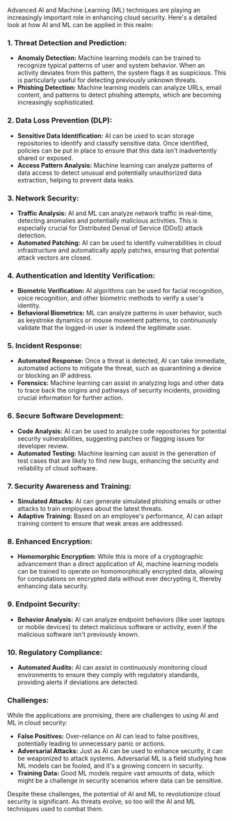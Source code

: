 Advanced AI and Machine Learning (ML) techniques are playing an increasingly important role in enhancing cloud security. Here's a detailed look at how AI and ML can be applied in this realm:

### 1. **Threat Detection and Prediction:**
- **Anomaly Detection:** Machine learning models can be trained to recognize typical patterns of user and system behavior. When an activity deviates from this pattern, the system flags it as suspicious. This is particularly useful for detecting previously unknown threats.
- **Phishing Detection:** Machine learning models can analyze URLs, email content, and patterns to detect phishing attempts, which are becoming increasingly sophisticated.
  
### 2. **Data Loss Prevention (DLP):**
- **Sensitive Data Identification:** AI can be used to scan storage repositories to identify and classify sensitive data. Once identified, policies can be put in place to ensure that this data isn't inadvertently shared or exposed.
- **Access Pattern Analysis:** Machine learning can analyze patterns of data access to detect unusual and potentially unauthorized data extraction, helping to prevent data leaks.

### 3. **Network Security:**
- **Traffic Analysis:** AI and ML can analyze network traffic in real-time, detecting anomalies and potentially malicious activities. This is especially crucial for Distributed Denial of Service (DDoS) attack detection.
- **Automated Patching:** AI can be used to identify vulnerabilities in cloud infrastructure and automatically apply patches, ensuring that potential attack vectors are closed.

### 4. **Authentication and Identity Verification:**
- **Biometric Verification:** AI algorithms can be used for facial recognition, voice recognition, and other biometric methods to verify a user's identity.
- **Behavioral Biometrics:** ML can analyze patterns in user behavior, such as keystroke dynamics or mouse movement patterns, to continuously validate that the logged-in user is indeed the legitimate user.

### 5. **Incident Response:**
- **Automated Response:** Once a threat is detected, AI can take immediate, automated actions to mitigate the threat, such as quarantining a device or blocking an IP address.
- **Forensics:** Machine learning can assist in analyzing logs and other data to trace back the origins and pathways of security incidents, providing crucial information for further action.

### 6. **Secure Software Development:**
- **Code Analysis:** AI can be used to analyze code repositories for potential security vulnerabilities, suggesting patches or flagging issues for developer review.
- **Automated Testing:** Machine learning can assist in the generation of test cases that are likely to find new bugs, enhancing the security and reliability of cloud software.

### 7. **Security Awareness and Training:**
- **Simulated Attacks:** AI can generate simulated phishing emails or other attacks to train employees about the latest threats.
- **Adaptive Training:** Based on an employee's performance, AI can adapt training content to ensure that weak areas are addressed.

### 8. **Enhanced Encryption:**
- **Homomorphic Encryption:** While this is more of a cryptographic advancement than a direct application of AI, machine learning models can be trained to operate on homomorphically encrypted data, allowing for computations on encrypted data without ever decrypting it, thereby enhancing data security.

### 9. **Endpoint Security:**
- **Behavior Analysis:** AI can analyze endpoint behaviors (like user laptops or mobile devices) to detect malicious software or activity, even if the malicious software isn't previously known.

### 10. **Regulatory Compliance:**
- **Automated Audits:** AI can assist in continuously monitoring cloud environments to ensure they comply with regulatory standards, providing alerts if deviations are detected.

### Challenges:
While the applications are promising, there are challenges to using AI and ML in cloud security:
- **False Positives:** Over-reliance on AI can lead to false positives, potentially leading to unnecessary panic or actions.
- **Adversarial Attacks:** Just as AI can be used to enhance security, it can be weaponized to attack systems. Adversarial ML is a field studying how ML models can be fooled, and it's a growing concern in security.
- **Training Data:** Good ML models require vast amounts of data, which might be a challenge in security scenarios where data can be sensitive.

Despite these challenges, the potential of AI and ML to revolutionize cloud security is significant. As threats evolve, so too will the AI and ML techniques used to combat them.